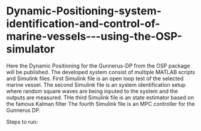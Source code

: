 # Dynamic-Positioning-system-identification-and-control-of-marine-vessels---using-the-OSP-simulator
Here the Dynamic Positioning for the Gunnerus-DP from the OSP package will be published. 
The developed system consist of multiple MATLAB scripts and Simulink files. 
First Simulink file is an open loop test of the selected marine vessel.
The second Simulink file is an system identification setup where random square waves are being inputed to the system and the outputs are measured.
THe third Simulink file is an state estimator based on the famous Kalman filter
The fourth Simulink file is an MPC controller for the Gunnerus DP. 

Steps to run: 
